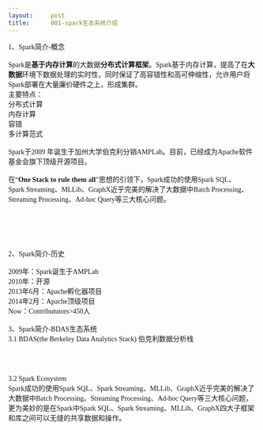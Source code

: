 ```yaml
---
layout:     post
title:      001-spark生态系统介绍
---
```

<div id="article_content" class="article_content clearfix csdn-tracking-statistics" data-pid="blog" data-mod="popu_307" data-dsm="post">
								            <link rel="stylesheet" href="https://csdnimg.cn/release/phoenix/template/css/ck_htmledit_views-f76675cdea.css">
						<div class="htmledit_views" id="content_views">
                
<div style="font-family:'微软雅黑';font-size:14px;">1、Spark简介-概念</div>
<div style="font-family:'微软雅黑';font-size:14px;"><br></div>
<div style="font-family:'微软雅黑';font-size:14px;">Spark是<strong>基于内存计算</strong>的大数据<strong>分布式计算框架</strong>。Spark基于内存计算，提高了在<strong>大数据</strong>环境下数据处理的实时性，同时保证了高容错性和高可伸缩性，允许用户将Spark部署在大量廉价硬件之上，形成集群。</div>
<div style="font-family:'微软雅黑';font-size:14px;">主要特点：</div>
<div style="font-family:'微软雅黑';font-size:14px;">分布式计算</div>
<div style="font-family:'微软雅黑';font-size:14px;">内存计算</div>
<div style="font-family:'微软雅黑';font-size:14px;">容错</div>
<div style="font-family:'微软雅黑';font-size:14px;">多计算范式</div>
<div style="font-family:'微软雅黑';font-size:14px;"><br></div>
<div style="font-family:'微软雅黑';font-size:14px;">Spark于2009 年诞生于加州大学伯克利分销AMPLab。目前，已经成为Apache软件基金会旗下顶级开源项目。</div>
<div style="font-family:'微软雅黑';font-size:14px;"><br></div>
<div style="font-family:'微软雅黑';font-size:14px;">在“<strong>One Stack to rule them all</strong>”思想的引领下，Spark成功的使用Spark SQL、Spark Streaming、MLLib、GraphX近乎完美的解决了大数据中Batch Processing、Streaming Processing、Ad-hoc Query等三大核心问题。</div>
<p><br></p>
<p><img src="https://img-blog.csdn.net/20150901200030199?watermark/2/text/aHR0cDovL2Jsb2cuY3Nkbi5uZXQv/font/5a6L5L2T/fontsize/400/fill/I0JBQkFCMA==/dissolve/70/gravity/Center" alt=""><br></p>
<p><br></p>
<p></p>
<div style="font-family:'微软雅黑';font-size:14px;">2、Spark简介-历史</div>
<div style="font-family:'微软雅黑';font-size:14px;"><br></div>
<div style="font-family:'微软雅黑';font-size:14px;">2009年：Spark诞生于AMPLab</div>
<div style="font-family:'微软雅黑';font-size:14px;">2010年：开源</div>
<div style="font-family:'微软雅黑';font-size:14px;">2013年6月：Apache孵化器项目</div>
<div style="font-family:'微软雅黑';font-size:14px;">2014年2月：Apache顶级项目</div>
<div style="font-family:'微软雅黑';font-size:14px;">Now：Contribututors&gt;450人</div>
<div style="font-family:'微软雅黑';font-size:14px;"><br></div>
<div style="font-family:'微软雅黑';font-size:14px;">3、Spark简介-BDAS生态系统</div>
<div style="font-family:'微软雅黑';font-size:14px;">3.1 BDAS(the Berkeley Data Analytics Stack) 伯克利数据分析栈</div>
<div style="font-family:'微软雅黑';font-size:14px;"><br></div>
<div style="font-family:'微软雅黑';font-size:14px;"><img src="https://img-blog.csdn.net/20150901200100622?watermark/2/text/aHR0cDovL2Jsb2cuY3Nkbi5uZXQv/font/5a6L5L2T/fontsize/400/fill/I0JBQkFCMA==/dissolve/70/gravity/Center" alt=""><br></div>
<div style="font-family:'微软雅黑';font-size:14px;"><br></div>
<div style="font-family:'微软雅黑';font-size:14px;"><br></div>
<div style="font-family:'微软雅黑';font-size:14px;">
<div style="font-family:'微软雅黑';font-size:14px;"><br>
3.2 Spark Ecosystem  </div>
<div style="font-family:'微软雅黑';font-size:14px;">Spark成功的使用Spark SQL、Spark Streaming、MLLib、GraphX近乎完美的解决了大数据中Batch Processing、Streaming Processing、Ad-hoc Query等三大核心问题，更为美妙的是在Spark中Spark SQL、Spark Streaming、MLLib、GraphX四大子框架和库之间可以无缝的共享数据和操作。</div>
<br><br></div>
<div style="font-family:'微软雅黑';font-size:14px;"><img src="https://img-blog.csdn.net/20150901200126970?watermark/2/text/aHR0cDovL2Jsb2cuY3Nkbi5uZXQv/font/5a6L5L2T/fontsize/400/fill/I0JBQkFCMA==/dissolve/70/gravity/Center" alt=""><br></div>
<br><p></p>
            </div>
                </div>